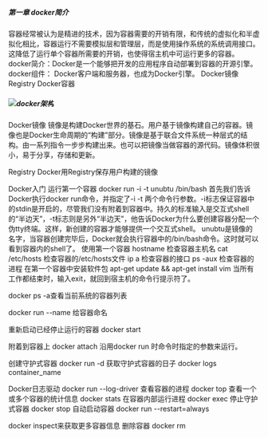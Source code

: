 ##### 第一章 docker简介

容器经常被认为是精进的技术，因为容器需要的开销有限，和传统的虚拟化和半虚拟化相比，容器运行不需要模拟层和管理层，而是使用操作系统的系统调用接口。这降低了运行单个容器所需要的开销，也使得宿主机中可运行更多的容器。
docker简介：Docker是一个能够把开发的应用程序自动部署到容器的开源引擎。
docker组件：
Docker客户端和服务器，也成为Docker引擎。
Docker镜像
Registry
Docker容器

##### ![docker架构](D:\ideaproject\StudyNotes\images\docker架构.png)


Docker镜像
镜像是构建Docker世界的基石。用户基于镜像构建自己的容器。镜像也是Docker生命周期的“构建”部分。镜像是基于联合文件系统一种层式的结构。由一系列指令一步步构建出来。也可以把镜像当做容器的源代码。镜像体积很小，易于分享，存储和更新。

Registry
Docker用Registry保存用户构建的镜像

Docker入门
运行第一个容器
docker run -i -t unubtu /bin/bash
首先我们告诉Docker执行docker run命令，并指定了-i -t 两个命令行参数。-i标志保证容器中的stdin是开启的，尽管我们没有附着到容器中。持久的标准输入是交互式shell的“半边天”，-t标志则是另外“半边天”，他告诉Docker为什么要创建容器分配一个伪tty终端。这样，新创建的容器才能够提供一个交互式shell。
unubtu是镜像的名字，当容器创建完毕后，Docker就会执行容器中的/bin/bash命令。这时就可以看到容器内的shell了。
使用第一个容器
hostname 检查容器主机名
cat /etc/hosts 检查容器的/etc/hosts文件
ip a  检查容器的接口
ps -aux 检查容器的进程
在第一个容器中安装软件包
apt-get update && apt-get install vim
当所有工作都结束时，输入exit，就回到宿主机的命令行提示符了。

docker ps -a查看当前系统的容器列表

docker run --name  给容器命名

重新启动已经停止运行的容器
docker start

附着到容器上
docker attach 
沿用docker run 时命令时指定的参数来运行。

创建守护式容器
docker run -d
获取守护式容器的日子
docker logs container_name

Docker日志驱动
docker run --log-driver
查看容器的进程
docker top 
查看一个或多个容器的统计信息
docker stats
在容器内部运行进程
docker exec
停止守护式容器
docker stop
自动启动容器
docker run --restart=always

docker inspect来获取更多容器信息
删除容器 
docker rm